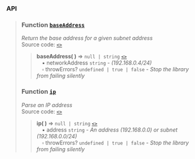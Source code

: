 ### API
>
> <a name="api-baseAddress"></a>
> ### Function [`baseAddress`](#api-baseAddress)
> <em>Return the base address for a given subnet address</em>  
> Source code: [`<>`](http://github.com/demskie/netparser/blob/master/src\index.ts#L49-L75)  
> > **baseAddress( )** &rArr; <code>null | string</code> [`<>`](http://github.com/demskie/netparser/blob/master/src\index.ts#L49-L75)  
> > &emsp;&#x25aa; networkAddress <code>string</code> <em>- (192.168.0.4/24)</em>  
> > &emsp;&#x25ab; throwErrors? <code>undefined | true | false</code> <em>- Stop the library from failing silently</em>  
>
> <a name="api-ip"></a>
> ### Function [`ip`](#api-ip)
> <em>Parse an IP address</em>  
> Source code: [`<>`](http://github.com/demskie/netparser/blob/master/src\index.ts#L16-L36)  
> > **ip( )** &rArr; <code>null | string</code> [`<>`](http://github.com/demskie/netparser/blob/master/src\index.ts#L16-L36)  
> > &emsp;&#x25aa; address <code>string</code> <em>- An address (192.168.0.0) or subnet (192.168.0.0/24)</em>  
> > &emsp;&#x25ab; throwErrors? <code>undefined | true | false</code> <em>- Stop the library from failing silently</em>  
